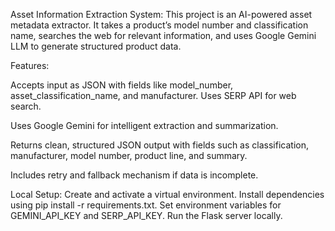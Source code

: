 Asset Information Extraction System:
This project is an AI-powered asset metadata extractor. It takes a product’s model number and classification name, searches the web for relevant information, and uses Google Gemini LLM to generate structured product data.

Features:

Accepts input as JSON with fields like model_number, asset_classification_name, and manufacturer.
Uses SERP API for web search.

Uses Google Gemini for intelligent extraction and summarization.

Returns clean, structured JSON output with fields such as classification, manufacturer, model number, product line, and summary.

Includes retry and fallback mechanism if data is incomplete.

Local Setup:
Create and activate a virtual environment.
Install dependencies using pip install -r requirements.txt.
Set environment variables for GEMINI_API_KEY and SERP_API_KEY.
Run the Flask server locally.
